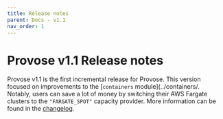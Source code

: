 ```yaml
---
title: Release notes
parent: Docs - v1.1
nav_order: 1
---
```


# Provose v1.1 Release notes

Provose v1.1 is the first incremental release for Provose. This version focused on improvements to the [`containers` module](../containers/. Notably, users can save a lot of money by switching their AWS Fargate clusters to the `"FARGATE_SPOT"` capacity provider. More information can be found in the [changelog](/changelog/).
